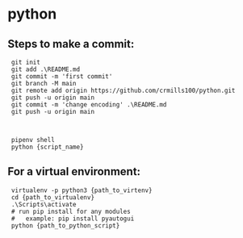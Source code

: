 # python

## Steps to make a commit:

     git init
     git add .\README.md
     git commit -m 'first commit'
     git branch -M main
     git remote add origin https://github.com/crmills100/python.git
     git push -u origin main
     git commit -m 'change encoding' .\README.md
     git push -u origin main



     pipenv shell
     python {script_name}


## For a virtual environment:

     virtualenv -p python3 {path_to_virtenv}
     cd {path_to_virtualenv}
     .\Scripts\activate 
     # run pip install for any modules
     #   example: pip install pyautogui
     python {path_to_python_script}

